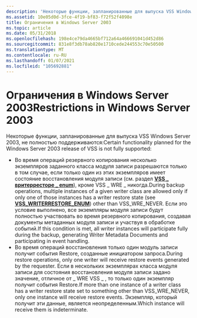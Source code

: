 ```yaml
---
description: 'Некоторые функции, запланированные для выпуска VSS Windows Server 2003, не полностью поддерживаются:'
ms.assetid: 10e05d0d-3fce-4f19-bf83-f72f52f4098e
title: Ограничения в Windows Server 2003
ms.topic: article
ms.date: 05/31/2018
ms.openlocfilehash: 198e4ce79da4665bf712a64a466691041d452d86
ms.sourcegitcommit: 831e8f3db78ab820e1710cede244553c70e50500
ms.translationtype: MT
ms.contentlocale: ru-RU
ms.lasthandoff: 01/07/2021
ms.locfileid: "105692881"
---
```

# <a name="restrictions-in-windows-server-2003"></a><span data-ttu-id="24e73-103">Ограничения в Windows Server 2003</span><span class="sxs-lookup"><span data-stu-id="24e73-103">Restrictions in Windows Server 2003</span></span>

<span data-ttu-id="24e73-104">Некоторые функции, запланированные для выпуска VSS Windows Server 2003, не полностью поддерживаются:</span><span class="sxs-lookup"><span data-stu-id="24e73-104">Certain functionality planned for the Windows Server 2003 release of VSS is not fully supported:</span></span>

-   <span data-ttu-id="24e73-105">Во время операций резервного копирования несколько экземпляров заданного класса модуля записи разрешаются только в том случае, если только один из этих экземпляров имеет состояние восстановления модуля записи (см. раздел [**VSS \_ вритерресторе \_ enum**](/windows/desktop/api/VsWriter/ne-vswriter-vss_writerrestore_enum)), кроме VSS \_ WRE \_ никогда.</span><span class="sxs-lookup"><span data-stu-id="24e73-105">During backup operations, multiple instances of a given writer class are allowed only if only one of those instances has a writer restore state (see [**VSS\_WRITERRESTORE\_ENUM**](/windows/desktop/api/VsWriter/ne-vswriter-vss_writerrestore_enum)) other than VSS\_WRE\_NEVER.</span></span> <span data-ttu-id="24e73-106">Если это условие выполнено, все экземпляры модуля записи будут полностью участвовать во время резервного копирования, создавая документы метаданных модуля записи и участвуя в обработке событий.</span><span class="sxs-lookup"><span data-stu-id="24e73-106">If this condition is met, all writer instances will participate fully during the backup, generating Writer Metadata Documents and participating in event handling.</span></span>
-   <span data-ttu-id="24e73-107">Во время операций восстановления только один модуль записи получит события Restore, созданные инициатором запроса.</span><span class="sxs-lookup"><span data-stu-id="24e73-107">During restore operations, only one writer will receive restore events generated by the requester.</span></span> <span data-ttu-id="24e73-108">Если в нескольких экземплярах класса модуля записи для состояния восстановления модуля записи задано значение, отличное от \_ WRE VSS \_ , то только один экземпляр получит события Restore.</span><span class="sxs-lookup"><span data-stu-id="24e73-108">If more than one instance of a writer class has a writer restore state set to something other than VSS\_WRE\_NEVER, only one instance will receive restore events.</span></span> <span data-ttu-id="24e73-109">Экземпляр, который получит эти данные, является неопределенным.</span><span class="sxs-lookup"><span data-stu-id="24e73-109">Which instance will receive them is indeterminate.</span></span>

 

 



